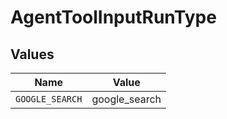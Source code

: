# AgentToolInputRunType


## Values

| Name            | Value           |
| --------------- | --------------- |
| `GOOGLE_SEARCH` | google_search   |